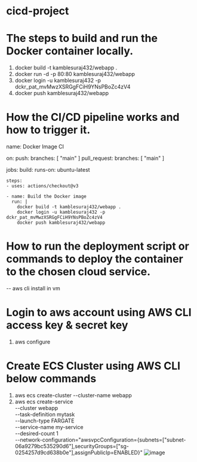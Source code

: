 # cicd-project
# The steps to build and run the Docker container locally.
1) docker build -t kamblesuraj432/webapp .
2) docker run -d -p 80:80 kamblesuraj432/webapp
3) docker login -u kamblesuraj432 -p dckr_pat_mvMwzXSRGgFCiH9YNsPBoZc4zV4
4) docker push kamblesuraj432/webapp

# How the CI/CD pipeline works and how to trigger it.
name: Docker Image CI

on:
  push:
    branches: [ "main" ]
  pull_request:
    branches: [ "main" ]

jobs:
  build:
    runs-on: ubuntu-latest

    steps:
    - uses: actions/checkout@v3

    - name: Build the Docker image
      run: |
        docker build -t kamblesuraj432/webapp .
        docker login -u kamblesuraj432 -p dckr_pat_mvMwzXSRGgFCiH9YNsPBoZc4zV4
        docker push kamblesuraj432/webapp
# How to run the deployment script or commands to deploy the container to the chosen cloud service.
-- aws cli install in vm
# Login to aws account using AWS CLI access key & secret key
1) aws configure

# Create ECS Cluster using AWS CLI below commands
1) aws ecs create-cluster --cluster-name webapp
2) aws ecs create-service \
    --cluster webapp \
    --task-definition mytask \
    --launch-type FARGATE \
    --service-name my-service \
    --desired-count 1 \
    --network-configuration="awsvpcConfiguration={subnets=["subnet-06a9279bc535290d6"],securityGroups=["sg-0254257d9cd638b0e"],assignPublicIp=ENABLED}"
![image](https://github.com/kamblesuraj432/cicd-project/assets/140583784/9d328144-aa51-4605-8e68-5a6bfb1d4c5f)

